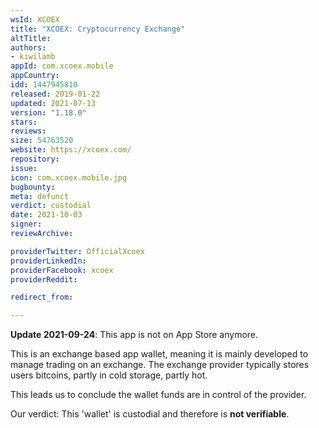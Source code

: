 ```yaml
---
wsId: XCOEX
title: "XCOEX: Cryptocurrency Exchange"
altTitle: 
authors:
- kiwilamb
appId: com.xcoex.mobile
appCountry: 
idd: 1447945810
released: 2019-01-22
updated: 2021-07-13
version: "1.18.0"
stars: 
reviews: 
size: 54763520
website: https://xcoex.com/
repository: 
issue: 
icon: com.xcoex.mobile.jpg
bugbounty: 
meta: defunct
verdict: custodial
date: 2021-10-03
signer: 
reviewArchive:

providerTwitter: OfficialXcoex
providerLinkedIn: 
providerFacebook: xcoex
providerReddit: 

redirect_from:

---
```


**Update 2021-09-24**: This app is not on App Store anymore.

This is an exchange based app wallet, meaning it is mainly developed to manage trading on an exchange.
The exchange provider typically stores users bitcoins, partly in cold storage, partly hot.

This leads us to conclude the wallet funds are in control of the provider.

Our verdict: This 'wallet' is custodial and therefore is **not verifiable**.
